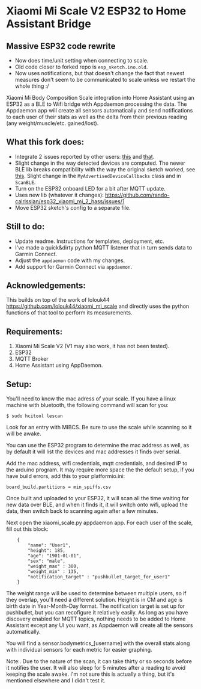 # Xiaomi Mi Scale V2 ESP32 to Home Assistant Bridge

## Massive ESP32 code rewrite
* Now does time/unit setting when connecting to scale.
* Old code closer to forked repo is `esp_sketch.ino.old`.
* Now uses notifications, but that doesn't change the fact that newest measures don't seem to be communicated to scale unless we restart the whole thing :/


Xiaomi Mi Body Composition Scale integration into Home Assistant using an ESP32 as a BLE to Wifi bridge with Appdaemon processing the data.
The Appdaemon app will create all sensors automatically and send notifications to each user of their stats as well as the delta from their previous reading (any weight/muscle/etc. gained/lost).

## What this fork does:
* Integrate 2 issues reported by other users: [this](https://github.com/rando-calrissian/esp32_xiaomi_mi_2_hass/issues/3) and [that](https://github.com/rando-calrissian/esp32_xiaomi_mi_2_hass/pull/2/commits/02b5ce7a416f39f3d03ec222934be112e28b3e7d).
* Slight change in the way detected devices are computed. The newer BLE lib breaks compatibility with the way the original sketch worked, see [this](https://github.com/espressif/arduino-esp32/issues/4627#issuecomment-751400018). Slight change in the `MyAdvertisedDeviceCallbacks` class and in `ScanBLE`.
* Turn on the ESP32 onboard LED for a bit after MQTT update.
* Uses new lib (whatever it changes): https://github.com/rando-calrissian/esp32_xiaomi_mi_2_hass/issues/1
* Move ESP32 sketch's config to a separate file.

## Still to do:
* Update readme. Instructions for templates, deployment, etc.
* I've made a quick&dirty python MQTT listener that in turn sends data to Garmin Connect.
* Adjust the `appdaemon` code with my changes.
* Add support for Garmin Connect via `appdaemon`.

## Acknowledgements:
This builds on top of the work of lolouk44 https://github.com/lolouk44/xiaomi_mi_scale and directly uses the python functions of that tool to perform its measurements.

## Requirements:
1. Xiaomi Mi Scale V2 (V1 may also work, it has not been tested).
2. ESP32
3. MQTT Broker
4. Home Assistant using AppDaemon.

## Setup:
You'll need to know the mac adress of your scale.  If you have a linux machine with bluetooth, the following command will scan for you:
```
$ sudo hcitool lescan
```
Look for an entry with MIBCS.  Be sure to use the scale while scanning so it will be awake.

You can use the ESP32 program to determine the mac address as well, as by default it will list the devices and mac addresses it finds over serial.

Add the mac address, wifi credentials, mqtt credentials, and desired IP to the arduino program.  It may require more space the the default setup, if you have build errors, add this to your platformio.ini:
```
board_build.partitions = min_spiffs.csv
```
Once built and uploaded to your ESP32, it will scan all the time waiting for new data over BLE, and when it finds it, it will switch onto wifi, upload the data, then switch back to scanning again after a few minutes.

Next open the xiaomi_scale.py appdaemon app.
For each user of the scale, fill out this block:
```
    {
        "name": "User1",
        "height": 185,
        "age": "1901-01-01",
        "sex": "male",
        "weight_max" : 300,
        "weight_min" : 135,
        "notification_target" : "pushbullet_target_for_user1"
    }
```
The weight range will be used to determine between multiple users, so if they overlap, you'll need a different solution.
Height is in CM and age is birth date in Year-Month-Day format.
The notification target is set up for pushbullet, but you can recofigure it relatively easily.
As long as you have discovery enabled for MQTT topics, nothing needs to be added to Home Assistant except any UI you want, as Appdaemon will create all the sensors automatically.

You will find a sensor.bodymetrics_[username] with the overall stats along with individual sensors for each metric for easier graphing.

Note:. Due to the nature of the scan, it can take thirty or so seconds before it notifies the user.  It will also sleep for 5 minutes after a reading to avoid keeping the scale awake.  I'm not sure this is actually a thing, but it's mentioned elsewhere and I didn't test it.
